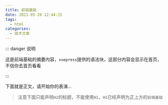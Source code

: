 ```yaml
---
title: 前端基础
date: 2021-05-20 12:44:15
tags:
  - html
categories:
  - 技术文章
---
```


::: danger 说明

这是前端基础的摘要内容，`vuepress`提供的语法块，这部分内容会显示在首页，不信你去首页看看

:::

<!-- more -->

下面就是正文，请开始你的表演...

> 注意下面只能声明`H2`的标题，不能使用`H1`，`H1`已经声明为正上方的`前端基础`
